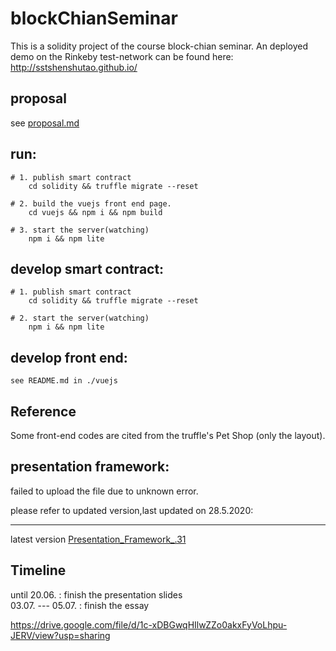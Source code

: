 # blockChianSeminar
This is a solidity project of the course block-chian seminar.
An deployed demo on the Rinkeby test-network can be found here: http://sstshenshutao.github.io/  

## proposal  
see [proposal.md](https://github.com/sstshenshutao/blockChianSeminar/blob/master/proposal.md)  

## run:  
```
# 1. publish smart contract  
	cd solidity && truffle migrate --reset 
 
# 2. build the vuejs front end page.  
	cd vuejs && npm i && npm build  

# 3. start the server(watching)  
	npm i && npm lite 
```

## develop smart contract:  
```
# 1. publish smart contract  
	cd solidity && truffle migrate --reset 
 
# 2. start the server(watching)  
	npm i && npm lite 
```

## develop front end: 

```
see README.md in ./vuejs
```
## Reference  
Some front-end codes are cited from the truffle's Pet Shop (only the layout).

## presentation framework:

failed to upload the file due to unknown error.

please refer to updated version,last updated on 28.5.2020:
***
latest version [Presentation_Framework_.31](https://drive.google.com/open?id=1skYVwEwUZ9CZO69rt5blohq6XWWtQGxm)

## Timeline  
until 20.06. : finish the presentation slides  
03.07. --- 05.07. : finish the essay  

https://drive.google.com/file/d/1c-xDBGwqHIlwZZo0akxFyVoLhpu-JERV/view?usp=sharing

